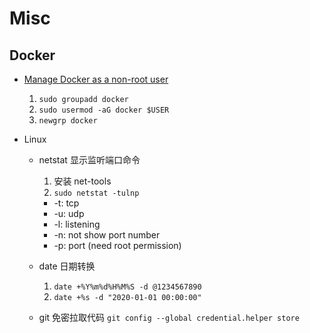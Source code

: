# Misc

## Docker

- [Manage Docker as a non-root user](https://docs.docker.com/engine/install/linux-postinstall/)
  1. `sudo groupadd docker`
  1. `sudo usermod -aG docker $USER`
  1. `newgrp docker`

- Linux
  - netstat 显示监听端口命令
    1. 安装 net-tools
    1. `sudo netstat -tulnp`
      - -t: tcp
      - -u: udp
      - -l: listening
      - -n: not show port number
      - -p: port (need root permission)

  - date 日期转换
    1. `date +%Y%m%d%H%M%S -d @1234567890`
    1. `date +%s -d "2020-01-01 00:00:00"`

  - git 免密拉取代码
    `git config --global credential.helper store`
